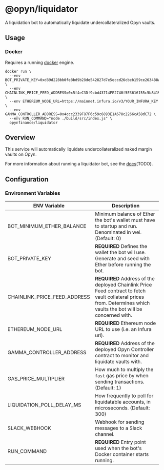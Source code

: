 # @opyn/liquidator

A liquidation bot to automatically liquidate undercollateralized Opyn vaults.

## Usage

### Docker

Requires a running [docker](https://docker.com) engine.

```
docker run \
  --env BOT_PRIVATE_KEY=0xd89d228bb0fe8bd9b28de542827d7e5eccd26cbeb159ce263488a6a54b88bdcf \
  --env CHAINLINK_PRICE_FEED_ADDRESS=0x5f4eC3Df9cbd43714FE2740f5E3616155c5b8419 \
  --env ETHEREUM_NODE_URL=https://mainnet.infura.io/v3/YOUR_INFURA_KEY \
  --env GAMMA_CONTROLLER_ADDRESS=0x4ccc2339F87F6c59c6893E1A678c2266cA58dC72 \
  --env RUN_COMMAND="node ./build/src/index.js" \
  opynfinance/liquidator
```

## Overview

This service will automatically liquidate undercollateralized naked margin vaults on Opyn.

For more information about running a liquidator bot, see the [docs]()(TODO).

## Configuration

### Environment Variables

| ENV Variable                 | Description                                                                                                                                                       |
| ---------------------------- | ----------------------------------------------------------------------------------------------------------------------------------------------------------------- |
| BOT_MINIMUM_ETHER_BALANCE    | Minimum balance of Ether the bot's wallet must have to startup and run. Denominated in wei. (Default: 0)                                                          |
| BOT_PRIVATE_KEY              | **REQUIRED** Defines the wallet the bot will use. Generate and seed with Ether before running the bot.                                                            |
| CHAINLINK_PRICE_FEED_ADDRESS | **REQUIRED** Address of the deployed Chainlink Price Feed contract to fetch vault collateral prices from. Determines which vaults the bot will be concerned with. |
| ETHEREUM_NODE_URL            | **REQUIRED** Ethereum node URL to use (i.e. an Infura url).                                                                                                       |
| GAMMA_CONTROLLER_ADDRESS     | **REQUIRED** Address of the deployed Opyn Controller contract to monitor and liquidate vaults with.                                                               |
| GAS_PRICE_MULTIPLIER         | How much to multiply the `fast` gas price by when sending transactions. (Default: 1)                                                                              |
| LIQUIDATION_POLL_DELAY_MS    | How frequently to poll for liquidatable accounts, in microseconds. (Default: 300)                                                                                 |
| SLACK_WEBHOOK                | Webhook for sending messages to a Slack channel.                                                                                                                  |
| RUN_COMMAND                  | **REQUIRED** Entry point used when the bot's Docker container starts running.                                                                                     |
